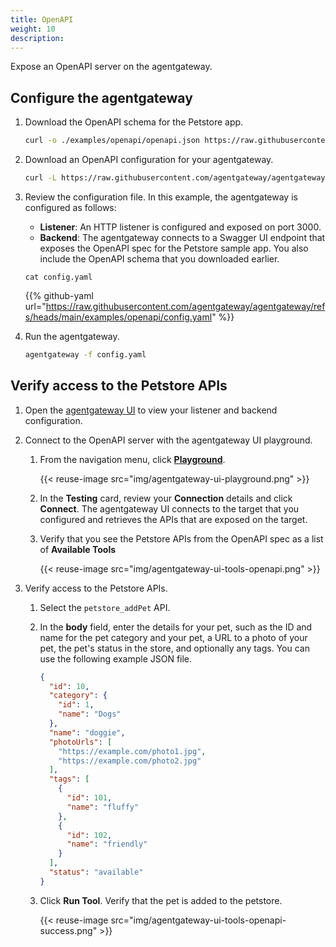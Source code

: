 ```yaml
---
title: OpenAPI
weight: 10
description: 
---
```


Expose an OpenAPI server on the agentgateway. 

## Configure the agentgateway

1. Download the OpenAPI schema for the Petstore app. 
   ```sh
   curl -o ./examples/openapi/openapi.json https://raw.githubusercontent.com/agentgateway/agentgateway/refs/heads/main/examples/openapi/openapi.json
   ```

2. Download an OpenAPI configuration for your agentgateway.
   ```sh
   curl -L https://raw.githubusercontent.com/agentgateway/agentgateway/refs/heads/main/examples/openapi/config.yaml -o config.yaml
   ```

3. Review the configuration file. In this example, the agentgateway is configured as follows: 
   * **Listener**: An HTTP listener is configured and exposed on port 3000. 
   * **Backend**: The agentgateway connects to a Swagger UI endpoint that exposes the OpenAPI spec for the Petstore sample app. You also include the OpenAPI schema that you downloaded earlier. 
   
   ```
   cat config.yaml
   ```

    {{% github-yaml url="https://raw.githubusercontent.com/agentgateway/agentgateway/refs/heads/main/examples/openapi/config.yaml" %}}

3. Run the agentgateway. 
   ```sh
   agentgateway -f config.yaml
   ```

## Verify access to the Petstore APIs

1. Open the [agentgateway UI](http://localhost:15000/ui/) to view your listener and backend configuration.

2. Connect to the OpenAPI server with the agentgateway UI playground. 
   
   1. From the navigation menu, click [**Playground**](http://localhost:15000/ui/playground/).
      
      {{< reuse-image src="img/agentgateway-ui-playground.png" >}}

   2. In the **Testing** card, review your **Connection** details and click **Connect**. The agentgateway UI connects to the target that you configured and retrieves the APIs that are exposed on the target.
   
   3. Verify that you see the Petstore APIs from the OpenAPI spec as a list of **Available Tools** 
   
      {{< reuse-image src="img/agentgateway-ui-tools-openapi.png" >}}

3. Verify access to the Petstore APIs. 
   1. Select the `petstore_addPet` API. 
   2. In the **body** field, enter the details for your pet, such as the ID and name for the pet category and your pet, a URL to a photo of your pet, the pet's status in the store, and optionally any tags. You can use the following example JSON file. 
      ```json
      {
        "id": 10,
        "category": {
          "id": 1,
          "name": "Dogs"
        },
        "name": "doggie",
        "photoUrls": [
          "https://example.com/photo1.jpg",
          "https://example.com/photo2.jpg"
        ],
        "tags": [
          {
            "id": 101,
            "name": "fluffy"
          },
          {
            "id": 102,
            "name": "friendly"
          }
        ],
        "status": "available"
      }
      ```
   3. Click **Run Tool**. Verify that the pet is added to the petstore. 
      
      {{< reuse-image src="img/agentgateway-ui-tools-openapi-success.png" >}}
